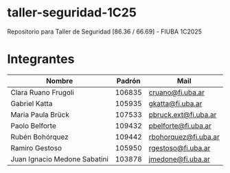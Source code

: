 # taller-seguridad-1C25
Repositorio para Taller de Seguridad [86.36 / 66.69] - FIUBA 1C2025

# Integrantes

| Nombre                        | Padrón  | Mail                   |
|-------------------------------|---------|------------------------|
| Clara Ruano Frugoli           | 106835  | cruano@fi.uba.ar       |
| Gabriel Katta                 | 105935  | gkatta@fi.uba.ar       |
| Maria Paula Brück             | 107533  | pbruck.ext@fi.uba.ar   |
| Paolo Belforte                | 109432  | pbelforte@fi.uba.ar    |
| Rubén Bohórquez               | 109442  | rbohorquez@fi.uba.ar   |
| Ramiro Gestoso                | 105950  | rgestoso@fi.uba.ar     |
| Juan Ignacio Medone Sabatini  | 103878  | jmedone@fi.uba.ar      |
